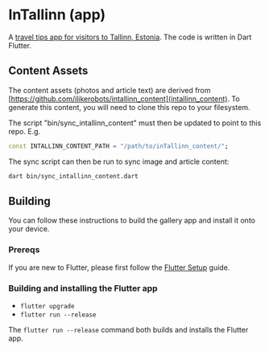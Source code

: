 # InTallinn (app) 

A [travel tips app for visitors to Tallinn, Estonia](https://intallinn.ee). The code is written in Dart Flutter.  


## Content Assets

The content assets (photos and article text) are derived from
[https://github.com/ilikerobots/intallinn_content](intallinn_content).  To generate
this content, you will need to clone this repo to your filesystem.

The script "bin/sync_intallinn_content" must then be updated to point to this repo. E.g.
```dart
const INTALLINN_CONTENT_PATH = "/path/to/inTallinn_content/";
```

The sync script can then be run to sync image and article content:
```sh
dart bin/sync_intallinn_content.dart
```


## Building

You can follow these instructions to build the gallery app
and install it onto your device.

### Prereqs

If you are new to Flutter, please first follow
the [Flutter Setup](https://flutter.io/setup/) guide.

### Building and installing the Flutter app

* `flutter upgrade`
* `flutter run --release`

The `flutter run --release` command both builds and installs the Flutter app.

